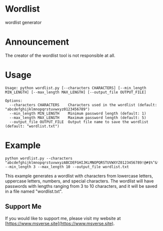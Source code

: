# Wordlist
wordlist generator 

# Announcement 
The creator of the wordlist tool is not responsible at all.

# Usage 
```
Usage: python wordlist.py [--characters CHARACTERS] [--min_length MIN_LENGTH] [--max_length MAX_LENGTH] [--output_file OUTPUT_FILE]

Options:
  --characters CHARACTERS    Characters used in the wordlist (default: "abcdefghijklmnopqrstuvwxyz0123456789")
  --min_length MIN_LENGTH    Minimum password length (default: 1)
  --max_length MAX_LENGTH    Maximum password length (default: 5)
  --output_file OUTPUT_FILE  Output file name to save the wordlist (default: "wordlist.txt")
```

# Example 
```
python wordlist.py --characters "abcdefghijklmnopqrstuvwxyzABCDEFGHIJKLMNOPQRSTUVWXYZ0123456789!@#$%^&*" --min_length 3 --max_length 10 --output_file wordlist.txt
```

This example generates a wordlist with characters from lowercase letters, uppercase letters, numbers, and special characters. The wordlist will have passwords with lengths ranging from 3 to 10 characters, and it will be saved in a file named "wordlist.txt".

## Support Me

If you would like to support me, please visit my website at [https://www.msverse.site](https://www.msverse.site).
